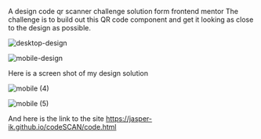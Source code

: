 A design code qr scanner challenge solution form frontend mentor
The challenge is to build out this QR code component and get it looking as close to the design as possible.

![desktop-design](https://user-images.githubusercontent.com/98228085/172028666-035a7838-fc58-4c73-a50a-e305a482b4d8.jpg)

![mobile-design](https://user-images.githubusercontent.com/98228085/172028675-fb871f65-57a3-421f-b5e3-cec8482afedb.jpg)

Here is a screen shot of my design solution 

![mobile (4)](https://user-images.githubusercontent.com/98228085/172028778-7328883f-7944-4366-a01d-89db5f40dfa9.png)


![mobile (5)](https://user-images.githubusercontent.com/98228085/172028779-28b34d69-2520-4733-8cd0-104db26e2435.png)

And here is the link to the site https://jasper-ik.github.io/codeSCAN/code.html

